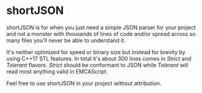 # shortJSON
shortJSON is for when you just need a simple JSON parser for your project and not a monster with thousands of lines of code and/or spread across so many files you'll never be able to understand it.

It's neither optimized for speed or binary size but instead for brevity by using C++17 STL features.  In total it's about 300 lines comes in _Strict_ and _Tolerant_ flavors.  _Strict_ should be conformant to JSON while _Tolerant_ will read most anything valid in EMCAScript.

Feel free to use shortJSON in your project without attribution.
